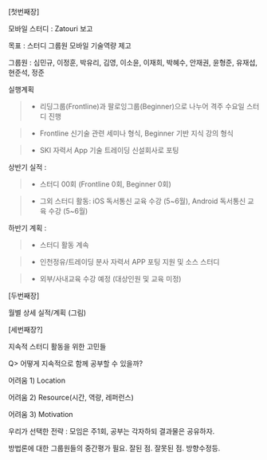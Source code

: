 [첫번째장]

모바일 스터디 : Zatouri 보고

목표 : 스터디 그룹원 모바일 기술역량 제고

그룹원 : 심민규, 이정훈, 박유리, 김영, 이소윤, 이재희, 박혜수, 안재권, 윤형준, 유재섭, 현준석, 정준

실행계획

> - 리딩그룹(Frontline)과 팔로잉그룹(Beginner)으로 나누어 격주 수요일 스터디 진행

> - Frontline 신기술 관련 세미나 형식, Beginner 기반 지식 강의 형식

> - SKI 자력서 App 기술 트레이딩 신설회사로 포팅


상반기 실적 :

> - 스터디 00회 (Frontline 0회, Beginner 0회)

> - 그외 스터디 활동: iOS 독서통신 교육 수강 (5~6월), Android 독서통신 교육 수강 (5~6월)


하반기 계획 :

> - 스터디 활동 계속

> - 인천정유/트레이딩 분사 자력서 APP 포팅 지원 및 소스 스터디

> - 외부/사내교육 수강 예정 (대상인원 및 교육 미정)


[두번째장]

월별 상세 실적/계획 (그림)


[세번째장?]

지속적 스터디 활동을 위한 고민들

Q> 어떻게 지속적으로 함께 공부할 수 있을까?

어려움 1) Location

어려움 2) Resource(시간, 역량, 레퍼런스)

어려움 3) Motivation


우리가 선택한 전략 : 모임은 주1회, 공부는 각자하되 결과물은 공유하자.

방법론에 대한 그룹원들의 중간평가 필요. 잘된 점. 잘못된 점. 방향수정등.